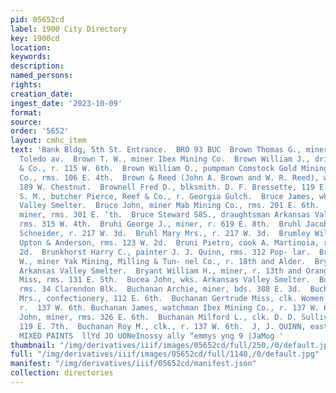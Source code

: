 ```yaml
---
pid: 05652cd
label: 1900 City Directory
key: 1900cd
location: 
keywords: 
description: 
named_persons: 
rights: 
creation_date: 
ingest_date: '2023-10-09'
format: 
source: 
order: '5652'
layout: cmhc_item
text: 'Bank Bldg, 5th St. Entrance.  BRO 93 BUC  Brown Thomas G., miner, r. 118 N.
  Toledo av.  Brown T. W., miner Ibex Mining Co.  Brown William J., driver D. D. Sullivan
  & Co., r. 115 W. 6th.  Brown William O., pumpman Comstock Gold Mining & Leasing
  Co., rms. 106 E. 4th.  Brown & Reed (John A. Brown and W. R. Reed), wagon- mkrs.,
  189 W. Chestnut.  Brownell Fred D., blksmith. D. F. Bressette, 119 E. 4th.  Broyles
  S. M., butcher Pierce, Reef & Co., r. Georgia Gulch.  Bruce James, wks. Arkansas
  Valley Smelter.  Bruce John, miner Mab Mining Co., rms. 201 E. 6th.  Bruce Joseph,
  miner, rms. 301 E. ‘th.  Bruce Steward S8S., draughtsman Arkansas Valley Smel- ter,
  rms. 315 W. 4th.  Bruhi George J., miner, r. 619 E. 8th.  Bruhl Jacob, porter M.
  Schneider, r. 217 W. 3d.  Bruhl Mary Mrs., r. 217 W. 3d.  Brumley William, with
  Upton & Anderson, rms. 123 W. 2d.  Bruni Pietro, cook A. Martinoia, rms. 108 W.
  2d.  Brunkhorst Harry C., painter J. J. Quinn, rms. 312 Pop- lar.  Brunton George
  W., miner Yak Mining, Milling & Tun- nel Co., r. 18th and Alder.  Bryan J. L., wks.
  Arkansas Valley Smelter.  Bryant William H., miner, r. 13th and Orange.  Bryte Frona
  Miss, rms. 131 E. 5th.  Bucea John, wks. Arkansas Valley Smelter.  Buce H. J., bricklayer,
  rms. 34 Clarendon Blk.  Buchanan Archie, miner, bds. 308 E. 3d.  Buchanan F. IJ.
  Mrs., confectionery, 112 E. 6th.  Buchanan Gertrude Miss, clk. Women of Woodcraft,
  r.  137 W. 6th. Buchanan James, watchman Ibex Mining Co., r. 137 W. 6th. ;  Buchanan
  John, miner, rms. 326 E. 6th.  Buchanan Milford L., clk. D. D. Sullivan & Co., r.
  119 E. 7th.  Buchanan Roy M., clk., r. 137 W. 6th.  J, J. QUINN, east Fiery st,
  MIXED PAINTS  llYd JO UONeInossy ally “emmys yng 9 |JaMog '
thumbnail: "/img/derivatives/iiif/images/05652cd/full/250,/0/default.jpg"
full: "/img/derivatives/iiif/images/05652cd/full/1140,/0/default.jpg"
manifest: "/img/derivatives/iiif/05652cd/manifest.json"
collection: directories
---
```


